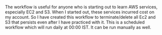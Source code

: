 The workflow is useful for anyone who is starting out to learn AWS services, especially EC2 and S3.
When I started out, these services incurred cost on my account. So I have created this workflow to terminate/delete all Ec2 and S3 that persists even after I have practiced with it.
This is a scheduled workflow which will run daily at 00:00 IST. It can be run manually as well.
